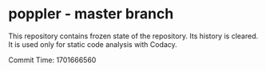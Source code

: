 # poppler - master branch

This repository contains frozen state of the repository.
Its history is cleared. It is used only for static code
analysis with Codacy.

Commit Time: 1701666560